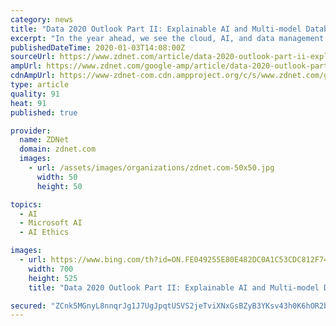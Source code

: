 ```yaml
---
category: news
title: "Data 2020 Outlook Part II: Explainable AI and Multi-model Databases"
excerpt: "In the year ahead, we see the cloud, AI, and data management as the megaforces of the data and analytics agenda. And so, picking up where Big on Data bro Andrew Brust left off last week, we're looking at some of the underlying issues that are shaping adoption. In the world of data and analytics, you can't start a conversation today without ..."
publishedDateTime: 2020-01-03T14:08:00Z
sourceUrl: https://www.zdnet.com/article/data-2020-outlook-part-ii-explainable-ai-and-multi-model-databases/
ampUrl: https://www.zdnet.com/google-amp/article/data-2020-outlook-part-ii-explainable-ai-and-multi-model-databases/
cdnAmpUrl: https://www-zdnet-com.cdn.ampproject.org/c/s/www.zdnet.com/google-amp/article/data-2020-outlook-part-ii-explainable-ai-and-multi-model-databases/
type: article
quality: 91
heat: 91
published: true

provider:
  name: ZDNet
  domain: zdnet.com
  images:
    - url: /assets/images/organizations/zdnet.com-50x50.jpg
      width: 50
      height: 50

topics:
  - AI
  - Microsoft AI
  - AI Ethics

images:
  - url: https://www.bing.com/th?id=ON.FE049255E80E482DC0A1C53CDC812F74
    width: 700
    height: 525
    title: "Data 2020 Outlook Part II: Explainable AI and Multi-model Databases"

secured: "ZCnk5MGnyL8nnqrJg1J7UgJpqtUSVS2jeTviXNxGsBZyB3YKsv43h0K6hOR2bMB/fevZc39P31TQgkgfkgZ327jIkwJhFcdTLLlNHZDL5PgRlRQqFMzDTWO7HBSdFpjLJjDo6U3DlthsQdoM5ZI7weFfllBymuRQJXzKAz4qdBgzWfB/75CGoZzYrZzK2v7etCvWMvU/BwLJhVxydTYDcmtMh/0k7AYea0xKsP5jP1jVur81BSPtqIOFzI4mMUzbiXimxjpRwM+QJCGL5xqgqw==;AdUfbPk/DUTyWEkGuP+dJg=="
---
```


